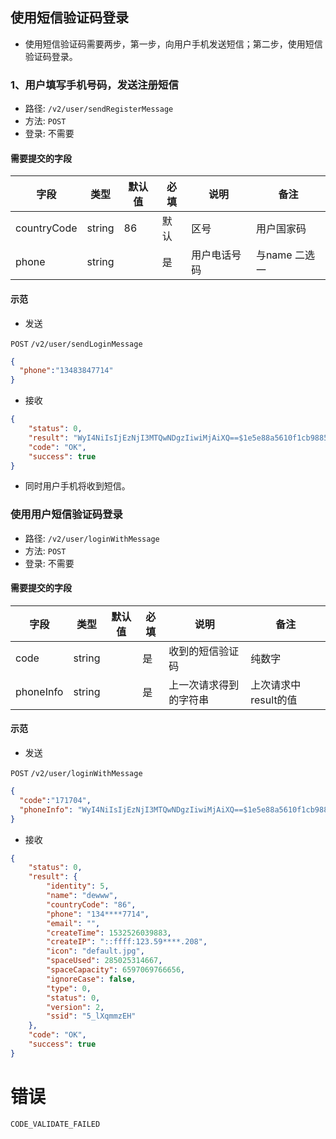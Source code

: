 ## 使用短信验证码登录

* 使用短信验证码需要两步，第一步，向用户手机发送短信；第二步，使用短信验证码登录。

### 1、用户填写手机号码，发送注册短信

* 路径: ```/v2/user/sendRegisterMessage```
* 方法: ```POST```
* 登录: 不需要

#### 需要提交的字段

| 字段          	| 类型    	| 默认值 	| 必填 	| 说明               	| 备注                         	|
|---------------	|---------	|--------	|------	|--------------------	|------------------------------	|
| countryCode   	| string  	| 86     	| 默认 	| 区号               	| 用户国家码                   	|
| phone         	| string  	|        	| 是   	| 用户电话号码       	|   与name 二选一                   |

#### 示范

* 发送 

```POST``` ```/v2/user/sendLoginMessage```

```json
{
  "phone":"13483847714"
}
```


* 接收

```json
{
    "status": 0,
    "result": "WyI4NiIsIjEzNjI3MTQwNDgzIiwiMjAiXQ==$1e5e88a5610f1cb9885d67ff09a9361b",
    "code": "OK",
    "success": true
}
```

* 同时用户手机将收到短信。

### 使用用户短信验证码登录

* 路径: ```/v2/user/loginWithMessage```
* 方法: ```POST```
* 登录: 不需要

#### 需要提交的字段

| 字段          	| 类型    	| 默认值 	| 必填 	| 说明               	| 备注                         	|
|---------------	|---------	|--------	|------	|--------------------	|------------------------------	|
| code   	| string  	|      	| 是 	| 收到的短信验证码               	| 纯数字                   	|
| phoneInfo      	| string  	|        	| 是   	| 上一次请求得到的字符串       	|   上次请求中result的值      |


#### 示范

* 发送 

```POST``` ```/v2/user/loginWithMessage```

```json
{
  "code":"171704",
  "phoneInfo": "WyI4NiIsIjEzNjI3MTQwNDgzIiwiMjAiXQ==$1e5e88a5610f1cb9885d67ff09a9361b"
}
```

* 接收

```json
{
    "status": 0,
    "result": {
        "identity": 5,
        "name": "dewww",
        "countryCode": "86",
        "phone": "134****7714",
        "email": "",
        "createTime": 1532526039883,
        "createIP": "::ffff:123.59****.208",
        "icon": "default.jpg",
        "spaceUsed": 285025314667,
        "spaceCapacity": 6597069766656,
        "ignoreCase": false,
        "type": 0,
        "status": 0,
        "version": 2,
        "ssid": "5_lXqmmzEH"
    },
    "code": "OK",
    "success": true
}
```

# 错误

```
CODE_VALIDATE_FAILED
```